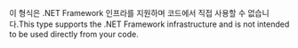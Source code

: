 <span data-ttu-id="9de82-101">이 형식은 .NET Framework 인프라를 지원하며 코드에서 직접 사용할 수 없습니다.</span><span class="sxs-lookup"><span data-stu-id="9de82-101">This type supports the .NET Framework infrastructure and is not intended to be used directly from your code.</span></span>
